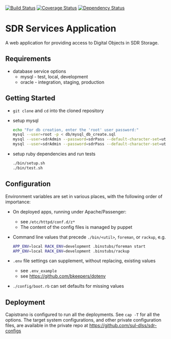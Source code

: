 [![Build Status](https://travis-ci.org/sul-dlss/sdr-services-app.svg)](https://travis-ci.org/sul-dlss/sdr-services-app) [![Coverage Status](https://coveralls.io/repos/sul-dlss/sdr-services-app/badge.png)](https://coveralls.io/r/sul-dlss/sdr-services-app) [![Dependency Status](https://gemnasium.com/sul-dlss/sdr-services-app.svg)](https://gemnasium.com/sul-dlss/sdr-services-app)


# SDR Services Application

A web application for providing access to Digital Objects in SDR Storage.

## Requirements

- database service options
  + mysql - test, local, development
  + oracle - integration, staging, production

## Getting Started

- `git clone` and `cd` into the cloned repository
- setup mysql

  ```sh
  echo "For db creation, enter the 'root' user password:"
  mysql --user=root -p < db/mysql_db_create.sql
  mysql --user=sdrAdmin --password=sdrPass --default-character-set=utf8 archive_catalog_test < db/mysql_structure_init.sql
  mysql --user=sdrAdmin --password=sdrPass --default-character-set=utf8 archive_catalog_development < db/mysql_structure_init.sql
  ```

- setup ruby dependencies and run tests

  ```sh
  ./bin/setup.sh
  ./bin/test.sh
  ```

## Configuration

Environment variables are set in various places, with the following order
of importance:

- On deployed apps, running under Apache/Passenger:
  - see `/etc/httpd/conf.d/z*`
  - The content of the config files is managed by puppet
- Command line values that precede `./bin/<util>`, `foreman`, or `rackup`, e.g.

  ```sh
  APP_ENV=local RACK_ENV=development .binstubs/foreman start
  APP_ENV=local RACK_ENV=development .binstubs/rackup
  ```

- `.env` file settings can supplement, without replacing, existing values
  - see `.env_example`
  - see https://github.com/bkeepers/dotenv
- `./config/boot.rb` can set defaults for missing values

## Deployment

Capistrano is configured to run all the deployments.  See `cap -T` for all the options.  The target system configurations, and other private configuration files, are available in the private repo at https://github.com/sul-dlss/sdr-configs

